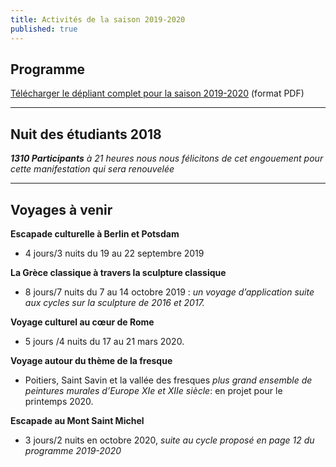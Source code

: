 ```yaml
---
title: Activités de la saison 2019-2020
published: true
---
```



## Programme

[Télécharger le dépliant complet pour la saison 2019-2020](/fichiers/plaquette-2019-2020.pdf) (format PDF)

---

## Nuit des étudiants 2018  

_**1310 Participants** à 21 heures nous nous félicitons de cet engouement pour cette manifestation qui sera renouvelée_  

---
## Voyages à venir


**Escapade culturelle à Berlin et Potsdam**  
- 4 jours/3 nuits du 19 au 22 septembre 2019   

**La Grèce classique à travers la sculpture classique**  
- 8 jours/7 nuits du 7 au 14 octobre 2019 : _un voyage d’application suite aux cycles sur la sculpture de 2016 et 2017._

**Voyage culturel au cœur de Rome**   
- 5 jours /4 nuits du 17 au 21 mars 2020.  

**Voyage autour du thème de la fresque**   
- Poitiers, Saint Savin et la vallée des fresques _plus grand ensemble de peintures murales d’Europe  XIe et XIIe siècle_: en projet pour le printemps 2020.

**Escapade au Mont Saint Michel**  
- 3 jours/2 nuits en octobre 2020, _suite au cycle proposé en page 12 du programme 2019-2020_
